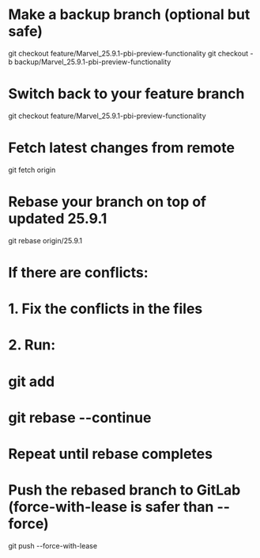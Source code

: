 # Make a backup branch (optional but safe)
git checkout feature/Marvel_25.9.1-pbi-preview-functionality
git checkout -b backup/Marvel_25.9.1-pbi-preview-functionality

# Switch back to your feature branch
git checkout feature/Marvel_25.9.1-pbi-preview-functionality

# Fetch latest changes from remote
git fetch origin

# Rebase your branch on top of updated 25.9.1
git rebase origin/25.9.1

# If there are conflicts:
#   1. Fix the conflicts in the files
#   2. Run:
#      git add <file>
#      git rebase --continue
#   Repeat until rebase completes

# Push the rebased branch to GitLab (force-with-lease is safer than --force)
git push --force-with-lease
